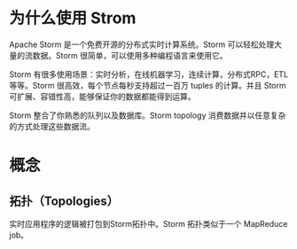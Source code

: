 # 为什么使用 Strom 
Apache Storm 是一个免费开源的分布式实时计算系统。Storm 可以轻松处理大量的流数据。Storm 很简单，可以使用多种编程语言来使用它。

Storm 有很多使用场景：实时分析，在线机器学习，连续计算，分布式RPC，ETL 等等。Storm 很高效，每个节点每秒支持超过一百万 tuples 的计算。并且 Storm 可扩展、容错性高，能够保证你的数据都能得到运算。

Storm 整合了你熟悉的队列以及数据库。Storm topology 消费数据并以任意复杂的方式处理这些数据流。

# 概念
## 拓扑（Topologies）
实时应用程序的逻辑被打包到Storm拓扑中。Storm 拓扑类似于一个 MapReduce job。


